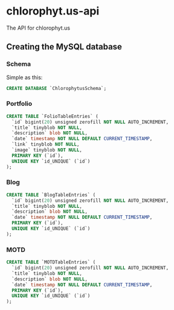 # chlorophyt.us-api
The API for chlorophyt.us
## Creating the MySQL database
### Schema
Simple as this:
```sql
CREATE DATABASE `ChlorophytusSchema`;
```
### Portfolio
```sql
CREATE TABLE `FolioTableEntries` (
  `id` bigint(20) unsigned zerofill NOT NULL AUTO_INCREMENT,
  `title` tinyblob NOT NULL,
  `description` blob NOT NULL,
  `date` timestamp NOT NULL DEFAULT CURRENT_TIMESTAMP,
  `link` tinyblob NOT NULL,
  `image` tinyblob NOT NULL,
  PRIMARY KEY (`id`),
  UNIQUE KEY `id_UNIQUE` (`id`)
);
```
### Blog
```sql
CREATE TABLE `BlogTableEntries` (
  `id` bigint(20) unsigned zerofill NOT NULL AUTO_INCREMENT,
  `title` tinyblob NOT NULL,
  `description` blob NOT NULL,
  `date` timestamp NOT NULL DEFAULT CURRENT_TIMESTAMP,
  PRIMARY KEY (`id`),
  UNIQUE KEY `id_UNIQUE` (`id`)
);
```
### MOTD
```sql
CREATE TABLE `MOTDTableEntries` (
  `id` bigint(20) unsigned zerofill NOT NULL AUTO_INCREMENT,
  `title` tinyblob NOT NULL,
  `description` blob NOT NULL,
  `date` timestamp NOT NULL DEFAULT CURRENT_TIMESTAMP,
  PRIMARY KEY (`id`),
  UNIQUE KEY `id_UNIQUE` (`id`)
);
```